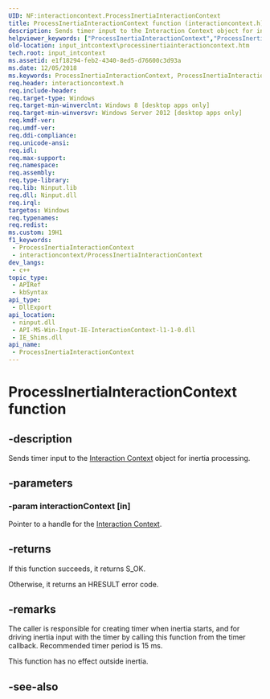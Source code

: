 ```yaml
---
UID: NF:interactioncontext.ProcessInertiaInteractionContext
title: ProcessInertiaInteractionContext function (interactioncontext.h)
description: Sends timer input to the Interaction Context object for inertia processing.
helpviewer_keywords: ["ProcessInertiaInteractionContext","ProcessInertiaInteractionContext function","input_intcontext.processinertiainteractioncontext","interactioncontext.processinertiainteractioncontext","interactioncontext/ProcessInertiaInteractionContext"]
old-location: input_intcontext\processinertiainteractioncontext.htm
tech.root: input_intcontext
ms.assetid: e1f18294-feb2-4340-8ed5-d76600c3d93a
ms.date: 12/05/2018
ms.keywords: ProcessInertiaInteractionContext, ProcessInertiaInteractionContext function, input_intcontext.processinertiainteractioncontext, interactioncontext.processinertiainteractioncontext, interactioncontext/ProcessInertiaInteractionContext
req.header: interactioncontext.h
req.include-header: 
req.target-type: Windows
req.target-min-winverclnt: Windows 8 [desktop apps only]
req.target-min-winversvr: Windows Server 2012 [desktop apps only]
req.kmdf-ver: 
req.umdf-ver: 
req.ddi-compliance: 
req.unicode-ansi: 
req.idl: 
req.max-support: 
req.namespace: 
req.assembly: 
req.type-library: 
req.lib: Ninput.lib
req.dll: Ninput.dll
req.irql: 
targetos: Windows
req.typenames: 
req.redist: 
ms.custom: 19H1
f1_keywords:
 - ProcessInertiaInteractionContext
 - interactioncontext/ProcessInertiaInteractionContext
dev_langs:
 - c++
topic_type:
 - APIRef
 - kbSyntax
api_type:
 - DllExport
api_location:
 - ninput.dll
 - API-MS-Win-Input-IE-InteractionContext-l1-1-0.dll
 - IE_Shims.dll
api_name:
 - ProcessInertiaInteractionContext
---
```


# ProcessInertiaInteractionContext function

## -description

Sends timer input to the [Interaction Context](../_input_intcontext/index.md) object for inertia processing.

## -parameters

### -param interactionContext [in]

Pointer to a handle for the [Interaction Context](../_input_intcontext/index.md).

## -returns

If this function succeeds, it returns S_OK.

Otherwise, it returns an HRESULT error code.

## -remarks

The caller is responsible for creating timer when inertia starts, and for driving inertia input with the timer by calling this function from the timer callback. Recommended timer period is 15 ms.

This function has no effect outside inertia.

## -see-also
